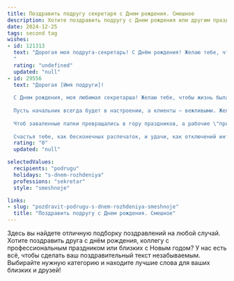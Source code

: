 ```yaml
---
title: Поздравить подругу секретаря c Днем рождения. Смешное
description: Хотите поздравить подругу c Днем рождения или другим праздником? Наш ИИ создаст незабываемое поздравление, а вы обязательно выделитесь среди других.  
date: 2024-12-25
tags: second tag
wishes:
- id: 121313
  text: "Дорогая моя подруга-секретарь! С Днём рождения! Желаю тебе, чтобы твой рабочий стол всегда был завален только шоколадками и цветами, а не бумагами! Пусть все твои секреты остаются тайной за семью печатями (кроме, конечно, секрета идеального кофе – его срочно делись!).  Пусть начальство радостно исполняет все твои желания, а коллеги осыпают комплиментами и вкусными пирожными.  В общем, будь счастлива, любима и немного вредна – в меру, конечно, чтобы тебя не перевели в другое отделение! 😉
  "
  rating: "undefined"
  updated: "null"
- id: 29556
  text: "Дорогая [Имя подруги]!
  
  С Днем рождения, моя любимая секретарша! Желаю тебе, чтобы жизнь была такой же увлекательной, как бег с документами в последний момент, и такой же безмятежной, как долгожданный кофе-брейк в личном кабинете!
  
  Пусть начальник всегда будет в настроении, а клиенты — вежливыми. Желаю, чтобы в твоей жизни не было \"классической\" офисной рутины: пусть картинки на стенах меняются, а печать всегда не заедает.
  
  Чтоб заваленные папки превращались в гору праздников, а рабочие \"приказания\" — в веселые приключения! Пусть каждый новый день приносит тебе радость, как новый журнал по офисной моде.
  
  Счастья тебе, как бесконечных распечаток, и удачи, как отключений интернета во время проверки отчетов! Поздравляю! 🎉"
  rating: "0"
  updated: "null"

selectedValues:
  recipients: "podrugu"
  holidays: "s-dnem-rozhdeniya"
  professions: "sekretar"
  style: "smeshnoje"

links:
- slug: "pozdravit-podrugu-s-dnem-rozhdeniya-smeshnoje"
  title: "Поздравить подругу c Днем рождения. Смешное"
---
```


Здесь вы найдете отличную подборку поздравлений на любой случай. 
Хотите поздравить друга с днём рождения, коллегу с профессиональным праздником или близких с Новым годом? У нас есть всё, чтобы сделать ваш поздравительный текст незабываемым. Выбирайте нужную категорию и находите лучшие слова для ваших близких и друзей!
